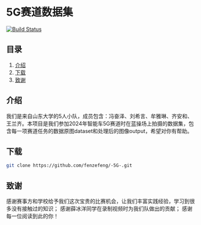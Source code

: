 # 5G赛道数据集

[![Build Status](https://img.shields.io/travis/fenzefeng/-5G-.svg)](https://travis-ci.org/fenzefeng/-5G-)

## 目录
1. [介绍](#介绍)
2. [下载](#下载)
3. [致谢](#致谢)

## 介绍
  我们是来自山东大学的5人小队，成员包含：冯奋泽、刘希言、牟雅琳、齐安和、王兰齐。本项目是我们参加2024年智能车5G赛道时在蓝操场上拍摄的数据集，包含每一项赛道任务的数据原图dataset和处理后的图像output，希望对你有帮助。

## 下载

```bash
git clone https://github.com/fenzefeng/-5G-.git
```

## 致谢
  感谢赛事方和学校给予我们这次宝贵的比赛机会，让我们丰富实践经验，学习到很多没有接触过的知识；
  感谢薛冰洋同学在录制视频时为我们队做出的贡献；
  感谢每一位阅读到此的你！
